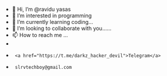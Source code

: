 - 👋 Hi, I’m @ravidu yasas
- 👀 I’m interested in programming
- 🌱 I’m currently learning coding...
- 💞️ I’m looking to collaborate with you......
- 📫 How to reach me ...
- <html>
  <body>
-      <a href="https://t.me/darkz_hacker_devil">Telegram</a>
-      slrvtechboy@gmail.com
  </body>
  </html>
  
<!---
raviyasa/raviyasa is a ✨ special ✨ repository because its `README.md` (this file) appears on your GitHub profile.
You can click the Preview link to take a look at your changes.
--->
